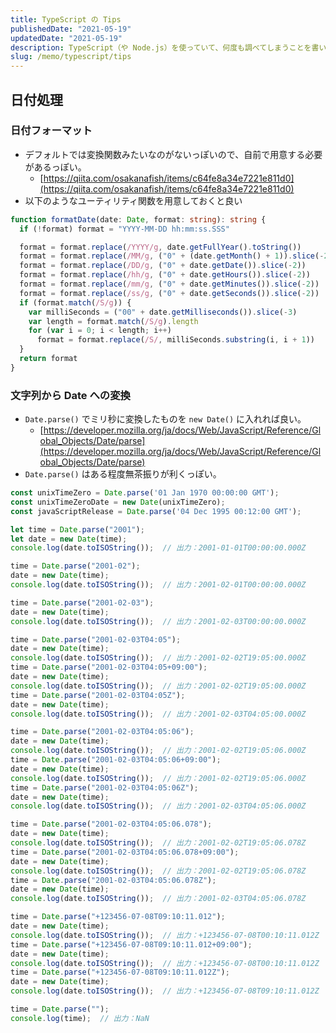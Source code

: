 ```yaml
---
title: TypeScript の Tips
publishedDate: "2021-05-19"
updatedDate: "2021-05-19"
description: TypeScript（や Node.js）を使っていて、何度も調べてしまうことを書いておく。ある程度まとまったら、別ページに移すかも。
slug: /memo/typescript/tips
---
```


## 日付処理

### 日付フォーマット

- デフォルトでは変換関数みたいなのがないっぽいので、自前で用意する必要があるっぽい。
    - [https://qiita.com/osakanafish/items/c64fe8a34e7221e811d0](https://qiita.com/osakanafish/items/c64fe8a34e7221e811d0)
- 以下のようなユーティリティ関数を用意しておくと良い

```typescript
function formatDate(date: Date, format: string): string {
  if (!format) format = "YYYY-MM-DD hh:mm:ss.SSS"

  format = format.replace(/YYYY/g, date.getFullYear().toString())
  format = format.replace(/MM/g, ("0" + (date.getMonth() + 1)).slice(-2))
  format = format.replace(/DD/g, ("0" + date.getDate()).slice(-2))
  format = format.replace(/hh/g, ("0" + date.getHours()).slice(-2))
  format = format.replace(/mm/g, ("0" + date.getMinutes()).slice(-2))
  format = format.replace(/ss/g, ("0" + date.getSeconds()).slice(-2))
  if (format.match(/S/g)) {
    var milliSeconds = ("00" + date.getMilliseconds()).slice(-3)
    var length = format.match(/S/g).length
    for (var i = 0; i < length; i++)
      format = format.replace(/S/, milliSeconds.substring(i, i + 1))
  }
  return format
}
```

### 文字列から Date への変換

- `Date.parse()` でミリ秒に変換したものを `new Date()` に入れれば良い。
    - [https://developer.mozilla.org/ja/docs/Web/JavaScript/Reference/Global_Objects/Date/parse](https://developer.mozilla.org/ja/docs/Web/JavaScript/Reference/Global_Objects/Date/parse)
- `Date.parse()` はある程度無茶振りが利くっぽい。

```typescript
const unixTimeZero = Date.parse('01 Jan 1970 00:00:00 GMT');
const unixTimeZeroDate = new Date(unixTimeZero);
const javaScriptRelease = Date.parse('04 Dec 1995 00:12:00 GMT');
```

```typescript
let time = Date.parse("2001");
let date = new Date(time);
console.log(date.toISOString());  // 出力：2001-01-01T00:00:00.000Z

time = Date.parse("2001-02");
date = new Date(time);
console.log(date.toISOString());  // 出力：2001-02-01T00:00:00.000Z

time = Date.parse("2001-02-03");
date = new Date(time);
console.log(date.toISOString());  // 出力：2001-02-03T00:00:00.000Z

time = Date.parse("2001-02-03T04:05");
date = new Date(time);
console.log(date.toISOString());  // 出力：2001-02-02T19:05:00.000Z
time = Date.parse("2001-02-03T04:05+09:00");
date = new Date(time);
console.log(date.toISOString());  // 出力：2001-02-02T19:05:00.000Z
time = Date.parse("2001-02-03T04:05Z");
date = new Date(time);
console.log(date.toISOString());  // 出力：2001-02-03T04:05:00.000Z

time = Date.parse("2001-02-03T04:05:06");
date = new Date(time);
console.log(date.toISOString());  // 出力：2001-02-02T19:05:06.000Z
time = Date.parse("2001-02-03T04:05:06+09:00");
date = new Date(time);
console.log(date.toISOString());  // 出力：2001-02-02T19:05:06.000Z
time = Date.parse("2001-02-03T04:05:06Z");
date = new Date(time);
console.log(date.toISOString());  // 出力：2001-02-03T04:05:06.000Z

time = Date.parse("2001-02-03T04:05:06.078");
date = new Date(time);
console.log(date.toISOString());  // 出力：2001-02-02T19:05:06.078Z
time = Date.parse("2001-02-03T04:05:06.078+09:00");
date = new Date(time);
console.log(date.toISOString());  // 出力：2001-02-02T19:05:06.078Z
time = Date.parse("2001-02-03T04:05:06.078Z");
date = new Date(time);
console.log(date.toISOString());  // 出力：2001-02-03T04:05:06.078Z

time = Date.parse("+123456-07-08T09:10:11.012");
date = new Date(time);
console.log(date.toISOString());  // 出力：+123456-07-08T00:10:11.012Z
time = Date.parse("+123456-07-08T09:10:11.012+09:00");
date = new Date(time);
console.log(date.toISOString());  // 出力：+123456-07-08T00:10:11.012Z
time = Date.parse("+123456-07-08T09:10:11.012Z");
date = new Date(time);
console.log(date.toISOString());  // 出力：+123456-07-08T09:10:11.012Z

time = Date.parse("");
console.log(time);  // 出力：NaN
```